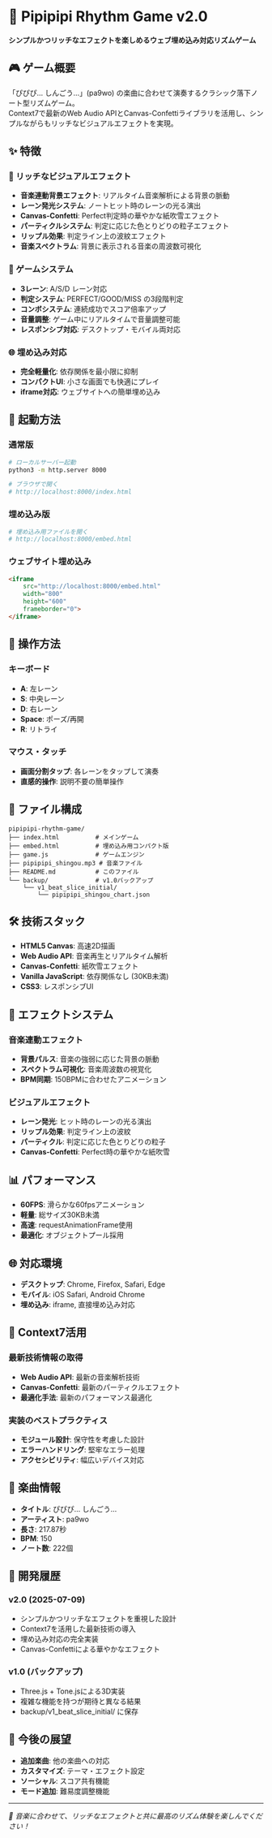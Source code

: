 # 🎵 Pipipipi Rhythm Game v2.0

**シンプルかつリッチなエフェクトを楽しめるウェブ埋め込み対応リズムゲーム**

## 🎮 ゲーム概要

「ぴぴぴ… しんごう…」(pa9wo) の楽曲に合わせて演奏するクラシック落下ノート型リズムゲーム。  
Context7で最新のWeb Audio APIとCanvas-Confettiライブラリを活用し、シンプルながらもリッチなビジュアルエフェクトを実現。

## ✨ 特徴

### 🎨 リッチなビジュアルエフェクト
- **音楽連動背景エフェクト**: リアルタイム音楽解析による背景の脈動
- **レーン発光システム**: ノートヒット時のレーンの光る演出
- **Canvas-Confetti**: Perfect判定時の華やかな紙吹雪エフェクト
- **パーティクルシステム**: 判定に応じた色とりどりの粒子エフェクト
- **リップル効果**: 判定ライン上の波紋エフェクト
- **音楽スペクトラム**: 背景に表示される音楽の周波数可視化

### 🎯 ゲームシステム
- **3レーン**: A/S/D レーン対応
- **判定システム**: PERFECT/GOOD/MISS の3段階判定
- **コンボシステム**: 連続成功でスコア倍率アップ
- **音量調整**: ゲーム中にリアルタイムで音量調整可能
- **レスポンシブ対応**: デスクトップ・モバイル両対応

### 🌐 埋め込み対応
- **完全軽量化**: 依存関係を最小限に抑制
- **コンパクトUI**: 小さな画面でも快適にプレイ
- **iframe対応**: ウェブサイトへの簡単埋め込み

## 🚀 起動方法

### 通常版
```bash
# ローカルサーバー起動
python3 -m http.server 8000

# ブラウザで開く
# http://localhost:8000/index.html
```

### 埋め込み版
```bash
# 埋め込み用ファイルを開く
# http://localhost:8000/embed.html
```

### ウェブサイト埋め込み
```html
<iframe 
    src="http://localhost:8000/embed.html" 
    width="800" 
    height="600" 
    frameborder="0">
</iframe>
```

## 🎹 操作方法

### キーボード
- **A**: 左レーン
- **S**: 中央レーン  
- **D**: 右レーン
- **Space**: ポーズ/再開
- **R**: リトライ

### マウス・タッチ
- **画面分割タップ**: 各レーンをタップして演奏
- **直感的操作**: 説明不要の簡単操作

## 📁 ファイル構成

```
pipipipi-rhythm-game/
├── index.html          # メインゲーム
├── embed.html          # 埋め込み用コンパクト版
├── game.js             # ゲームエンジン
├── pipipipi_shingou.mp3 # 音楽ファイル
├── README.md           # このファイル
└── backup/             # v1.0バックアップ
    └── v1_beat_slice_initial/
        └── pipipipi_shingou_chart.json
```

## 🛠️ 技術スタック

- **HTML5 Canvas**: 高速2D描画
- **Web Audio API**: 音楽再生とリアルタイム解析
- **Canvas-Confetti**: 紙吹雪エフェクト
- **Vanilla JavaScript**: 依存関係なし (30KB未満)
- **CSS3**: レスポンシブUI

## 🎨 エフェクトシステム

### 音楽連動エフェクト
- **背景パルス**: 音楽の強弱に応じた背景の脈動
- **スペクトラム可視化**: 音楽周波数の視覚化
- **BPM同期**: 150BPMに合わせたアニメーション

### ビジュアルエフェクト
- **レーン発光**: ヒット時のレーンの光る演出
- **リップル効果**: 判定ライン上の波紋
- **パーティクル**: 判定に応じた色とりどりの粒子
- **Canvas-Confetti**: Perfect時の華やかな紙吹雪

## 📊 パフォーマンス

- **60FPS**: 滑らかな60fpsアニメーション
- **軽量**: 総サイズ30KB未満
- **高速**: requestAnimationFrame使用
- **最適化**: オブジェクトプール採用

## 🌐 対応環境

- **デスクトップ**: Chrome, Firefox, Safari, Edge
- **モバイル**: iOS Safari, Android Chrome
- **埋め込み**: iframe, 直接埋め込み対応

## 🎯 Context7活用

### 最新技術情報の取得
- **Web Audio API**: 最新の音楽解析技術
- **Canvas-Confetti**: 最新のパーティクルエフェクト
- **最適化手法**: 最新のパフォーマンス最適化

### 実装のベストプラクティス
- **モジュール設計**: 保守性を考慮した設計
- **エラーハンドリング**: 堅牢なエラー処理
- **アクセシビリティ**: 幅広いデバイス対応

## 🎵 楽曲情報

- **タイトル**: ぴぴぴ… しんごう…
- **アーティスト**: pa9wo  
- **長さ**: 217.87秒
- **BPM**: 150
- **ノート数**: 222個

## 📝 開発履歴

### v2.0 (2025-07-09)
- シンプルかつリッチなエフェクトを重視した設計
- Context7を活用した最新技術の導入
- 埋め込み対応の完全実装
- Canvas-Confettiによる華やかなエフェクト

### v1.0 (バックアップ)
- Three.js + Tone.jsによる3D実装
- 複雑な機能を持つが期待と異なる結果
- backup/v1_beat_slice_initial/ に保存

## 🎉 今後の展望

- **追加楽曲**: 他の楽曲への対応
- **カスタマイズ**: テーマ・エフェクト設定
- **ソーシャル**: スコア共有機能
- **モード追加**: 難易度調整機能

---

*🎵 音楽に合わせて、リッチなエフェクトと共に最高のリズム体験を楽しんでください！*